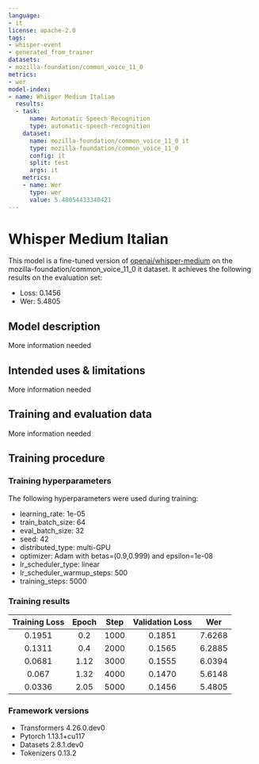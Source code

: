 ```yaml
---
language:
- it
license: apache-2.0
tags:
- whisper-event
- generated_from_trainer
datasets:
- mozilla-foundation/common_voice_11_0
metrics:
- wer
model-index:
- name: Whisper Medium Italian
  results:
  - task:
      name: Automatic Speech Recognition
      type: automatic-speech-recognition
    dataset:
      name: mozilla-foundation/common_voice_11_0 it
      type: mozilla-foundation/common_voice_11_0
      config: it
      split: test
      args: it
    metrics:
    - name: Wer
      type: wer
      value: 5.48054433340421
---
```


<!-- This model card has been generated automatically according to the information the Trainer had access to. You
should probably proofread and complete it, then remove this comment. -->

# Whisper Medium Italian

This model is a fine-tuned version of [openai/whisper-medium](https://huggingface.co/openai/whisper-medium) on the mozilla-foundation/common_voice_11_0 it dataset.
It achieves the following results on the evaluation set:
- Loss: 0.1456
- Wer: 5.4805

## Model description

More information needed

## Intended uses & limitations

More information needed

## Training and evaluation data

More information needed

## Training procedure

### Training hyperparameters

The following hyperparameters were used during training:
- learning_rate: 1e-05
- train_batch_size: 64
- eval_batch_size: 32
- seed: 42
- distributed_type: multi-GPU
- optimizer: Adam with betas=(0.9,0.999) and epsilon=1e-08
- lr_scheduler_type: linear
- lr_scheduler_warmup_steps: 500
- training_steps: 5000

### Training results

| Training Loss | Epoch | Step | Validation Loss | Wer    |
|:-------------:|:-----:|:----:|:---------------:|:------:|
| 0.1951        | 0.2   | 1000 | 0.1851          | 7.6268 |
| 0.1311        | 0.4   | 2000 | 0.1565          | 6.2885 |
| 0.0681        | 1.12  | 3000 | 0.1555          | 6.0394 |
| 0.067         | 1.32  | 4000 | 0.1470          | 5.6148 |
| 0.0336        | 2.05  | 5000 | 0.1456          | 5.4805 |


### Framework versions

- Transformers 4.26.0.dev0
- Pytorch 1.13.1+cu117
- Datasets 2.8.1.dev0
- Tokenizers 0.13.2

